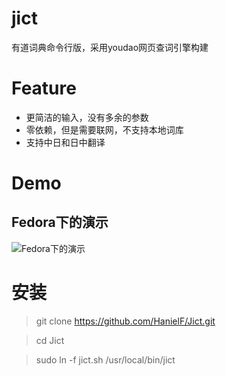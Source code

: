 # jict

有道词典命令行版，采用youdao网页查词引擎构建

# Feature
- 更简洁的输入，没有多余的参数
- 零依赖，但是需要联网，不支持本地词库
- 支持中日和日中翻译


# Demo
## Fedora下的演示
![Fedora下的演示](https://github.com/hanielf/jict/blob/master/demo/fedora_Demo.png)

# 安装

> git clone https://github.com/HanielF/Jict.git

> cd Jict

> sudo ln -f jict.sh /usr/local/bin/jict
